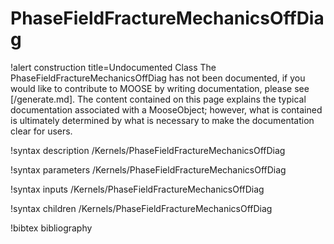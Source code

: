<!-- MOOSE Documentation Stub: Remove this when content is added. -->

# PhaseFieldFractureMechanicsOffDiag

!alert construction title=Undocumented Class
The PhaseFieldFractureMechanicsOffDiag has not been documented, if you would like to contribute to MOOSE by
writing documentation, please see [/generate.md]. The content contained on this page explains
the typical documentation associated with a MooseObject; however, what is contained is ultimately
determined by what is necessary to make the documentation clear for users.

!syntax description /Kernels/PhaseFieldFractureMechanicsOffDiag

!syntax parameters /Kernels/PhaseFieldFractureMechanicsOffDiag

!syntax inputs /Kernels/PhaseFieldFractureMechanicsOffDiag

!syntax children /Kernels/PhaseFieldFractureMechanicsOffDiag

!bibtex bibliography
